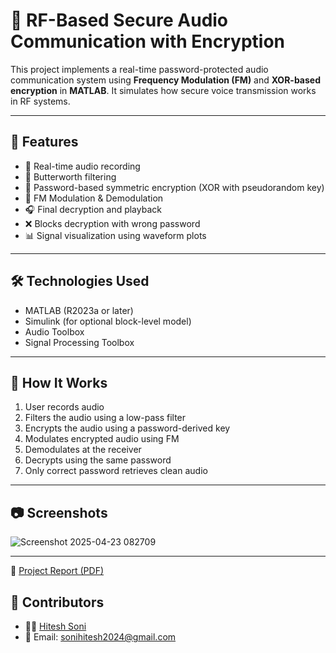 # 🔐 RF-Based Secure Audio Communication with Encryption

This project implements a real-time password-protected audio communication system using **Frequency Modulation (FM)** and **XOR-based encryption** in **MATLAB**. It simulates how secure voice transmission works in RF systems.

---

## 📌 Features

- 🎤 Real-time audio recording
- 🧼 Butterworth filtering
- 🔐 Password-based symmetric encryption (XOR with pseudorandom key)
- 📡 FM Modulation & Demodulation
- 🎧 Final decryption and playback
- ❌ Blocks decryption with wrong password
- 📊 Signal visualization using waveform plots

---

## 🛠️ Technologies Used

- MATLAB (R2023a or later)
- Simulink (for optional block-level model)
- Audio Toolbox
- Signal Processing Toolbox

---

## 🔁 How It Works

1. User records audio
2. Filters the audio using a low-pass filter
3. Encrypts the audio using a password-derived key
4. Modulates encrypted audio using FM
5. Demodulates at the receiver
6. Decrypts using the same password
7. Only correct password retrieves clean audio

---

## 📷 Screenshots

![Screenshot 2025-04-23 082709](https://github.com/user-attachments/assets/8780c424-c945-490b-9329-d9640ffdd257)

---
📄 [Project Report (PDF)](file:///C:/Users/Lenovo/AppData/Local/Microsoft/Windows/INetCache/IE/F6CJ24LH/RF-based_secure_audio_communication_with_Encription[1].pdf)


## 🤝 Contributors

- 👨‍💻 [Hitesh Soni](https://github.com/yourusername)
- 📧 Email: sonihitesh2024@gmail.com
